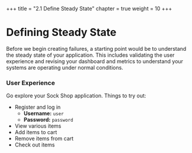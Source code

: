 +++
title = "2.1 Define Steady State"
chapter = true
weight = 10
+++

# Defining Steady State

Before we begin creating failures, a starting point would be to understand the steady state of your application. This includes validating the user experience and revising your dashboard and metrics to understand your systems are operating under normal conditions. 

### User Experience 
Go explore your Sock Shop application. 
Things to try out:

+ Register and log in
    - **Username:** `user`	
    - **Password:** `password`
+ View various items
+ Add items to cart
+ Remove items from cart
+ Check out items

